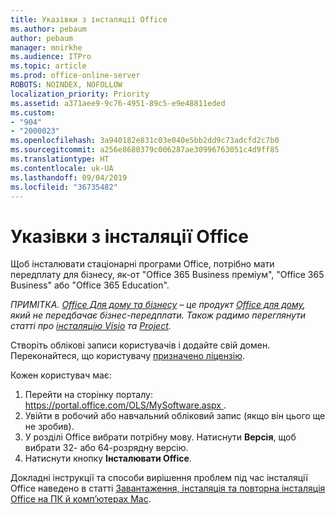 ```yaml
---
title: Указівки з інсталяції Office
ms.author: pebaum
author: pebaum
manager: mnirkhe
ms.audience: ITPro
ms.topic: article
ms.prod: office-online-server
ROBOTS: NOINDEX, NOFOLLOW
localization_priority: Priority
ms.assetid: a371aee9-9c76-4951-89c5-e9e48811eded
ms.custom:
- "904"
- "2000023"
ms.openlocfilehash: 3a940182e831c03e040e5bb2dd9c73adcfd2c7b0
ms.sourcegitcommit: a256e8680379c006287ae30996763051c4d9ff85
ms.translationtype: HT
ms.contentlocale: uk-UA
ms.lasthandoff: 09/04/2019
ms.locfileid: "36735482"
---
```

# <a name="how-to-install-office"></a>Указівки з інсталяції Office

Щоб інсталювати стаціонарні програми Office, потрібно мати передплату для бізнесу, як-от "Office 365 Business преміум", "Office 365 Business" або "Office 365 Education".
  
*ПРИМІТКА. [Office Для дому та бізнесу](https://products.office.com/home-and-business) – це продукт [Office для дому](https://support.office.com/article/28cbc8cf-1332-4f04-9123-9b660abb629e?wt.mc_id=Alchemy_ClientDIA), який не передбачає бізнес-передплати. Також радимо переглянути статті про [інсталяцію Visio](https://support.office.com/article/f98f21e3-aa02-4827-9167-ddab5b025710) та [Project](https://support.office.com/article/7059249b-d9fe-4d61-ab96-5c5bf435f281).*

Створіть облікові записи користувачів і додайте свій домен. Переконайтеся, що користувачу [призначено ліцензію](https://docs.microsoft.com/office365/admin/subscriptions-and-billing/assign-licenses-to-users).

Кожен користувач має:

1. Перейти на сторінку порталу: [ https://portal.office.com/OLS/MySoftware.aspx ](https://portal.office.com/OLS/MySoftware.aspx).
2. Увійти в робочий або навчальний обліковий запис (якщо він цього ще не зробив).
3. У розділі Office вибрати потрібну мову. Натиснути **Версія**, щоб вибрати 32- або 64-розрядну версію.
4. Натиснути кнопку **Інсталювати Office**.

Докладні інструкції та способи вирішення проблем під час інсталяції Office наведено в статті [Завантаження, інсталяція та повторна інсталяція Office на ПК й комп’ютерах Mac](https://support.office.com/article/4414eaaf-0478-48be-9c42-23adc4716658?wt.mc_id=Alchemy_ClientDIA).
